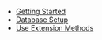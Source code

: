 - [Getting Started](getting-started.md)
- [Database Setup](database-setup.md)
- [Use Extension Methods](use-extension-methods.md)

